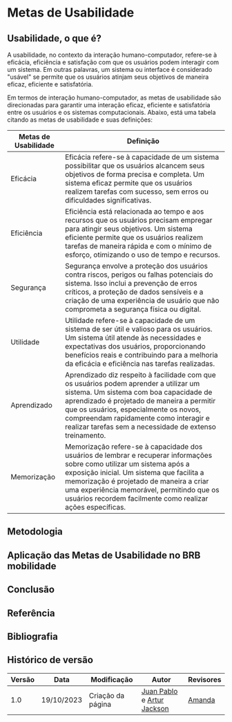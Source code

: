 # Metas de Usabilidade

## Usabilidade, o que é?
A usabilidade, no contexto da interação humano-computador,   refere-se à eficácia, eficiência e satisfação com que os usuários podem interagir com um sistema. Em outras palavras, um sistema ou interface é considerado "usável" se permite que os usuários atinjam seus objetivos de maneira eficaz, eficiente e satisfatória.

Em termos de interação humano-computador, as metas de usabilidade são direcionadas para garantir uma interação eficaz, eficiente e satisfatória entre os usuários e os sistemas computacionais. Abaixo, está uma tabela citando as metas de usabilidade e suas definições:

|Metas de Usabilidade | Definição |
|--------|----------|
|Eficácia | Eficácia refere-se à capacidade de um sistema possibilitar que os usuários alcancem seus objetivos de forma precisa e completa. Um sistema eficaz permite que os usuários realizem tarefas com sucesso, sem erros ou dificuldades significativas.|
|Eficiência| Eficiência está relacionada ao tempo e aos recursos que os usuários precisam empregar para atingir seus objetivos. Um sistema eficiente permite que os usuários realizem tarefas de maneira rápida e com o mínimo de esforço, otimizando o uso de tempo e recursos.|
|Segurança|Segurança envolve a proteção dos usuários contra riscos, perigos ou falhas potenciais do sistema. Isso inclui a prevenção de erros críticos, a proteção de dados sensíveis e a criação de uma experiência de usuário que não comprometa a segurança física ou digital.|
|Utilidade |Utilidade refere-se à capacidade de um sistema de ser útil e valioso para os usuários. Um sistema útil atende às necessidades e expectativas dos usuários, proporcionando benefícios reais e contribuindo para a melhoria da eficácia e eficiência nas tarefas realizadas.|
|Aprendizado | Aprendizado diz respeito à facilidade com que os usuários podem aprender a utilizar um sistema. Um sistema com boa capacidade de aprendizado é projetado de maneira a permitir que os usuários, especialmente os novos, compreendam rapidamente como interagir e realizar tarefas sem a necessidade de extenso treinamento.|
|Memorização |  Memorização refere-se à capacidade dos usuários de lembrar e recuperar informações sobre como utilizar um sistema após a exposição inicial. Um sistema que facilita a memorização é projetado de maneira a criar uma experiência memorável, permitindo que os usuários recordem facilmente como realizar ações específicas.


## Metodologia


## Aplicação das Metas de Usabilidade no BRB mobilidade


## Conclusão


## Referência


## Bibliografia

## Histórico de versão

| Versão | Data       | Modificação                             | Autor                         | Revisores                         |
| ------ | ---------- | --------------------------------------- | ----------------------------- | ----------------------------- |
|    1.0   |   19/10/2023   |   Criação da página |  [Juan Pablo](https://github.com/Juan-Ricarte) e  [Artur Jackson](https://github.com/artur-jack) |  [Amanda](https://github.com/Amandaaaaabreu)|
